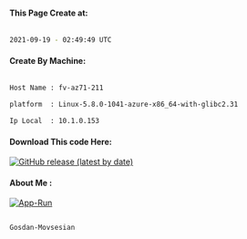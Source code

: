 
   
#### This Page Create at:

```bash

2021-09-19 - 02:49:49 UTC

```

#### Create By Machine:

```bash

Host Name : fv-az71-211

platform  : Linux-5.8.0-1041-azure-x86_64-with-glibc2.31

Ip Local  : 10.1.0.153

```
#### Download This code Here:

[![GitHub release (latest by date)](https://img.shields.io/github/v/release/Gosdan-Movsesian/Gosdan?style=for-the-badge&label=Download)](https://github.com/Gosdan-Movsesian/Gosdan/releases) 

</p> 

#### About Me :

[![App-Run](https://github.com/Gosdan-Movsesian/Gosdan/actions/workflows/App-Run.yml/badge.svg)](https://github.com/Gosdan-Movsesian/Gosdan/actions/workflows/App-Run.yml)

```bash

Gosdan-Movsesian

```

